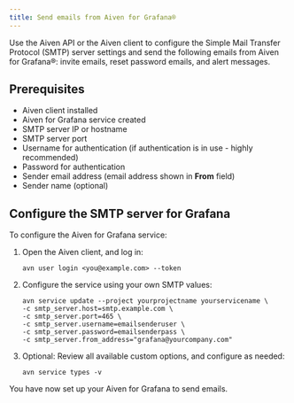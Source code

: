 ```yaml
---
title: Send emails from Aiven for Grafana®
---
```


Use the Aiven API or the Aiven client to configure the Simple Mail Transfer Protocol (SMTP) server settings and send the following emails from Aiven for Grafana®: invite emails, reset password emails, and alert messages.

## Prerequisites

-   Aiven client installed
-   Aiven for Grafana service created
-   SMTP server IP or hostname
-   SMTP server port
-   Username for authentication (if authentication is in use - highly
    recommended)
-   Password for authentication
-   Sender email address (email address shown in **From** field)
-   Sender name (optional)

## Configure the SMTP server for Grafana

To configure the Aiven for Grafana service:

1.  Open the Aiven client, and log in:

    ```
    avn user login <you@example.com> --token
    ```

1.  Configure the service using your own SMTP values:

    ```
    avn service update --project yourprojectname yourservicename \
    -c smtp_server.host=smtp.example.com \
    -c smtp_server.port=465 \
    -c smtp_server.username=emailsenderuser \
    -c smtp_server.password=emailsenderpass \
    -c smtp_server.from_address="grafana@yourcompany.com"
    ```

1.  Optional: Review all available custom options, and configure as
    needed:

    ```
    avn service types -v
    ```

You have now set up your Aiven for Grafana to send emails.
